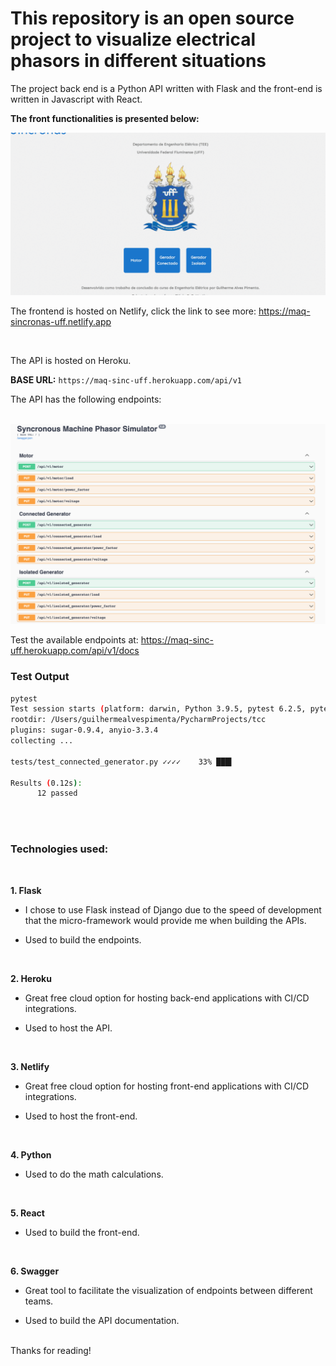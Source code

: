 # This repository is an open source project to visualize electrical phasors in different situations

The project back end is a Python API written with Flask and the front-end is written in Javascript with React.

**The front functionalities is presented below:**

<img src="ezgif.com-gif-maker.gif">

 
The frontend is hosted on Netlify, click the link to see more: https://maq-sincronas-uff.netlify.app

<br/>

The API is hosted on Heroku.

**BASE URL:** `https://maq-sinc-uff.herokuapp.com/api/v1`

The API has the following endpoints:

<br/>
<img src="swggr.png">

Test the available endpoints at: https://maq-sinc-uff.herokuapp.com/api/v1/docs

### Test Output
```bash
pytest
Test session starts (platform: darwin, Python 3.9.5, pytest 6.2.5, pytest-sugar 0.9.4)
rootdir: /Users/guilhermealvespimenta/PycharmProjects/tcc
plugins: sugar-0.9.4, anyio-3.3.4
collecting ... 
                                                                                                                                                                                                                                         
tests/test_connected_generator.py ✓✓✓✓    33% ███▍                                                                                                                                                                                                                                               tests/test_isolated_generator.py ✓✓✓✓     67% ██████▋                                                                                                                                                                                                                                                                   tests/test_motor.py ✓✓✓✓                 100% ██████████                                                                                                                                                                                                                                                         
 
Results (0.12s):
      12 passed

```
<br/>
<br/>


### Technologies used:
<br/>

**1. Flask**

* I chose to use Flask instead of Django due to the speed of development that the micro-framework would provide me when building the APIs.

* Used to build the endpoints.
 
<br/>
 

**2. Heroku**

* Great free cloud option for hosting back-end applications with CI/CD integrations.
     
* Used to host the API.

<br/>
      

**3. Netlify**
    
* Great free cloud option for hosting front-end applications with CI/CD integrations.

* Used to host the front-end.

 <br/>
 
**4. Python**

* Used to do the math calculations.
      
<br/>

**5. React**
      
* Used to build the front-end.

<br/>

**6. Swagger**

 * Great tool to facilitate the visualization of endpoints between different teams.

 * Used to build the API documentation.
      
<br/>
Thanks for reading!
